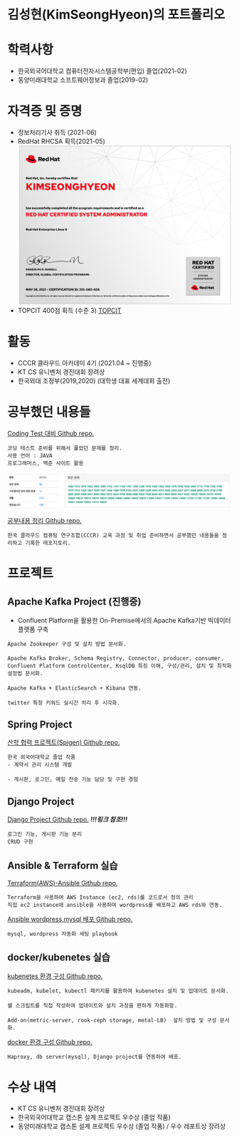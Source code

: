 # 김성현(KimSeongHyeon)의 포트폴리오
# 학력사항
- 한국외국어대학교 컴퓨터전자시스템공학부(편입) 졸업(2021-02)
- 동양미래대학교 소프트웨어정보과 졸업(2019-02)

# 자격증 및 증명
- 정보처리기사 취득 (2021-06)
- RedHat RHCSA 획득(2021-05)
![REDHAT RHCSA](/images/RHCSA.png)
- TOPCIT 400점 획득 (수준 3)
[TOPCIT](/images/Topcit.pdf)

# 활동
- CCCR 클라우드 아카데미 4기 (2021.04 ~ 진행중)
- KT CS 유니벤처 경진대회 장려상
- 한국외대 조정부(2019,2020) (대학생 대표 세계대회 출전)

# 공부했던 내용들
[Coding Test 대비 Github repo.](https://github.com/shkimm5189/CodeTestPrac)
```
코딩 테스트 준비를 위해서 풀었던 문제를 정리.
사용 언어 : JAVA
프로그래머스, 백준 사이트 활용
```

![baekjoon](/images/baekjoon.png)

[공부내용 정리 Github repo.](https://github.com/shkimm5189/today-i-learned)
```
한국 클라우드 컴퓨팅 연구조합(CCCR) 교육 과정 및 취업 준비하면서 공부했던 내용들을 정리하고 기록한 레포지토리.
```

# 프로젝트
## Apache Kafka Project (진행중)
- Confluent Platform을 활용한 On-Premise에서의 Apache Kafka기반 빅데이터 플랫폼 구축
```
Apache Zookeeper 구성 및 설치 방법 문서화.

Apache Kafka Broker, Schema Registry, Connector, producer, consumer,
Confluent Platform ControlCenter, KsqlDB 특징 이해, 구성/관리, 설치 및 최적화 설정법 문서화.

Apache Kafka + ElasticSearch + Kibana 연동.

twitter 특정 키워드 실시간 처리 후 시각화.
```

## Spring Project
[산학 협력 프로젝트(Spigen) Github repo.](https://github.com/shkimm5189/ContractManageSystem)
```
한국 외국어대학교 졸업 작품
- 계약서 관리 시스템 개발

- 게시판, 로그인, 메일 전송 기능 담당 및 구현 경험
```

## Django Project
[Django Project Github repo.](https://github.com/shkimm5189/today-i-learned/tree/main/Django)
***!!!링크 참조!!!***
```
로그인 기능, 게시판 기능 분리
CRUD 구현
```

## Ansible & Terraform 실습
[Terraform(AWS)-Ansible Github repo.](https://github.com/shkimm5189/proj-terrform)
```
Terraform을 사용하여 AWS Instance (ec2, rds)를 코드로서 정의 관리
직접 ec2 instance에 ansible을 사용하여 wordpress를 배포하고 AWS rds와 연동.
```

[Ansible wordpress,mysql 배포 Github repo.](https://github.com/shkimm5189/ansible-wordpress)
```
mysql, wordpress 자동화 세팅 playbook
```


## docker/kubenetes 실습
[kubenetes 환경 구성 Github repo.](https://github.com/shkimm5189/k8s-install)
```
kubeadm, kubelet, kubectl 패키지를 활용하여 kubenetes 설치 및 업데이트 문서화.

쉘 스크립트를 직접 작성하여 업데이트와 설치 과정을 편하게 자동화함.

Add-on(metric-server, rook-ceph storage, metal-LB)  설치 방법 및 구성 문서화.
```

[docker 환경 구성 Github repo.](https://github.com/shkimm5189/docker-compose)
```
Haproxy, db server(mysql), Django project를 연동하여 배포.
```



# 수상 내역
- KT CS 유니벤처 경진대회 장려상
- 한국외국어대학교 캡스톤 설계 프로젝트 우수상 (졸업 작품)
- 동양미래대학교 캡스톤 설계 프로젝트 우수상 (졸업 작품) / 우수 레포트상 장려상
